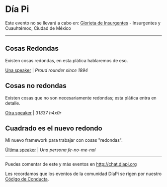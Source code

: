 # Día Pi

<!--
venue:
  id: 23853304
spots: 70
starts: 2016-03-14 15:09:26
ends: 2016-03-14 23:59:59
-->

Este evento no se llevará a cabo en: [Glorieta de Insurgentes](https://www.google.com.mx/maps/place/Glorieta+de+Insurgentes/@19.4236252,-99.1630861,15z/data=!4m2!3m1!1s0x0:0x70f1041a2c6dd42e?sa=X&ved=0CIgBEPwSMA5qFQoTCPuH0aTvrMgCFUmNDQodhk0MuA) - Insurgentes y Cuauhtémoc, Ciudad de México

---

## Cosas Redondas

Existen cosas redondas, en esta plática hablaremos de eso.

[Una speaker](https://not-twitter.com/unaspeaker) | _Proud rounder since 1994_

## Cosas no redondas

Existen cosas que no son necesariamente redondas; esta plática entra en detalle.

[Otra speaker](https://not-twitter.com/otraspeaker) | _31337 h4x0r_

## Cuadrado es el nuevo redondo

Mi nuevo framework para trabajar con cosas "redondas".

[Última speaker](https://twitter.com/ultimaspeaker) | _Una persona fe-no-me-nal_

---

Puedes comentar de este y más eventos en http://chat.diapi.org 

Les recordamos que los eventos de la comunidad DíaPi se rigen por nuestro [Código de Conducta](https://github.com/nodeschool/mexicocity/blob/master/codeofconduct.md).